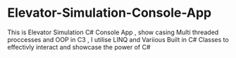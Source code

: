 # Elevator-Simulation-Console-App
This is  Elevator Simulation C# Console App , show casing Multi threaded proccesses and OOP in C3 , I utilise LINQ  and Variious Built in C# Classes to effectivly interact and showcase the power of C#
